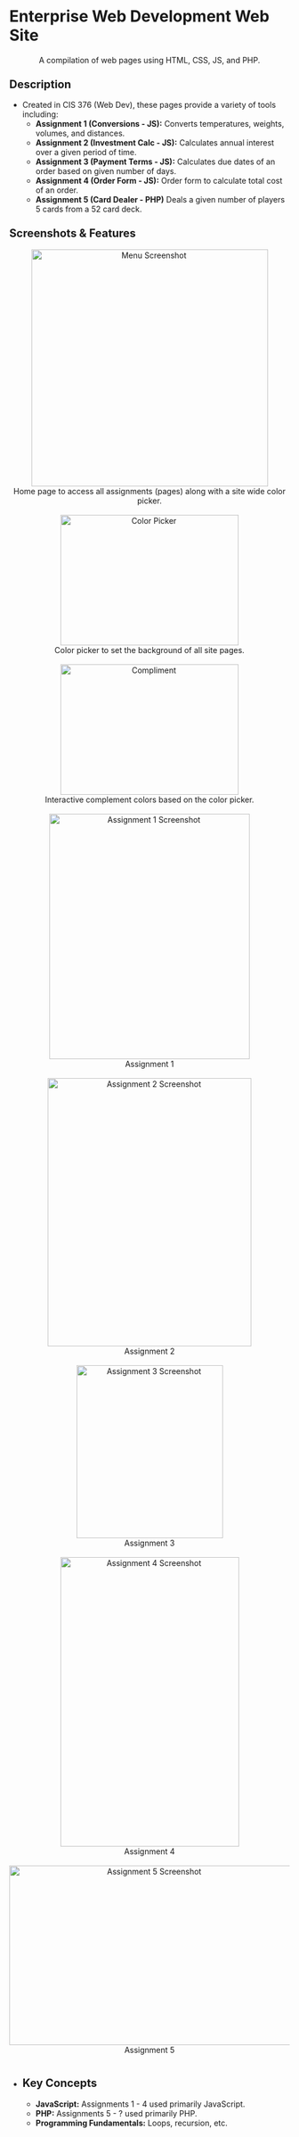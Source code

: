 # Enterprise Web Development Web Site
<p align="center">
A compilation of web pages using HTML, CSS, JS, and PHP.
</p>

<h3><b><big>Description</big></b></h3>
<ul><li>Created in CIS 376 (Web Dev), these pages provide a variety of tools including:
<ul><li><b>Assignment 1 (Conversions - JS):</b> Converts temperatures, weights, volumes, and distances.</li></ul>
<ul><li><b>Assignment 2 (Investment Calc - JS):</b> Calculates annual interest over a given period of time.</li></ul>
<ul><li><b>Assignment 3 (Payment Terms - JS):</b> Calculates due dates of an order based on given number of days.</li></ul>
<ul><li><b>Assignment 4 (Order Form - JS):</b> Order form to calculate total cost of an order.</li></ul>
<ul><li><b>Assignment 5 (Card Dealer - PHP)</b> Deals a given number of players 5 cards from a 52 card deck.</li></ul>

</li></ul>
<h3><b><big>Screenshots & Features</big></b></h3>
<p align="center">
<a href="https://github.com/xadamxk/Class-Work/blob/master/Enterprise%20Web%20Development/index.html"><img src="https://github.com/xadamxk/Class-Work/blob/master/Enterprise%20Web%20Development/Images/Screenshots/Menu.png" width="425" height="425" title="Menu Screenshot" /></a>
<br />
Home page to access all assignments (pages) along with a site wide color picker.
<br />
<br />
<a href="https://github.com/xadamxk/Class-Work/blob/master/Enterprise%20Web%20Development/Scripts/jscolor.js"><img src="https://github.com/xadamxk/Class-Work/blob/master/Enterprise%20Web%20Development/Images/Screenshots/Color%20Picker.png" width="320" height="234" title="Color Picker" /></a>
<br />
Color picker to set the background of all site pages.
<br />
<br />
<a href="https://github.com/xadamxk/Class-Work/blob/master/Enterprise%20Web%20Development/Scripts/index.js"><img src="https://github.com/xadamxk/Class-Work/blob/master/Enterprise%20Web%20Development/Images/Screenshots/Compliment.gif" width="320" height="234" title="Compliment" /></a>
<br />
Interactive complement colors based on the color picker.
<br />
<br />
<a href="https://github.com/xadamxk/Class-Work/blob/master/Enterprise%20Web%20Development/Scripts/Exercise01.js"><img src="https://github.com/xadamxk/Class-Work/blob/master/Enterprise%20Web%20Development/Images/Screenshots/Exercise01Screenshot.png" width="360" height="440" title="Assignment 1 Screenshot" /></a>
<br />
Assignment 1
<br />
<br />
<a href="https://github.com/xadamxk/Class-Work/blob/master/Enterprise%20Web%20Development/Scripts/Exercise02.js"><img src="https://github.com/xadamxk/Class-Work/blob/master/Enterprise%20Web%20Development/Images/Screenshots/Exercise02Screenshot.png" width="366" height="481" title="Assignment 2 Screenshot" /></a>
<br />
Assignment 2
<br />
<br />
<a href="https://github.com/xadamxk/Class-Work/blob/master/Enterprise%20Web%20Development/Scripts/Exercise03.js"><img src="https://github.com/xadamxk/Class-Work/blob/master/Enterprise%20Web%20Development/Images/Screenshots/Exercise03Screenshot.png" width="263" height="310" title="Assignment 3 Screenshot" /></a>
<br />
Assignment 3
<br />
<br />
<a href="https://github.com/xadamxk/Class-Work/blob/master/Enterprise%20Web%20Development/Scripts/Exercise04.js"><img src="https://github.com/xadamxk/Class-Work/blob/master/Enterprise%20Web%20Development/Images/Screenshots/Exercise04Screenshot.png" width="321" height="519" title="Assignment 4 Screenshot" /></a>
<br />
Assignment 4
<br />
<br />
<a href="https://github.com/xadamxk/Class-Work/blob/master/Enterprise%20Web%20Development/Pages/dealCards.php"><img src="https://github.com/xadamxk/Class-Work/blob/master/Enterprise%20Web%20Development/Images/Screenshots/Exercise05Screenshot.png" width="505" height="322" title="Assignment 5 Screenshot" /></a>
<br />
Assignment 5
<br />
<br />
</p>

<ul><li><h3><b><big>Key Concepts</big></b></h3>
<ul><li><b>JavaScript:</b> Assignments 1 - 4 used primarily JavaScript.</li></ul>
<ul><li><b>PHP:</b> Assignments 5 - ? used primarily PHP.</li></ul>
<ul><li><b>Programming Fundamentals:</b> Loops, recursion, etc.</li></ul>

</li></ul>
